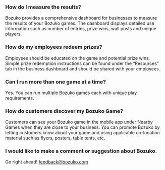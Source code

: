 ### How do I measure the results?

Bozuko provides a comprehensive dashboard for businesses to measure the results of your Bozuko games.  The dashboard displays detailed use information such as number of entries, prize wins, wall posts and unique players.

### How do my employees redeem prizes?

Employees should be educated on the game and potential prize wins.  Simple prize redemption instructions can be found under the “Resources” tab in the business dashboard and should be shared with your employees.

### Can I run more than one game at a time?

Yes.  You can run multiple Bozuko games each with unique play requirements.

### How do customers discover my Bozuko Game?

Customers can see your Bozuko game in the mobile app under Nearby Games when they are close to your business.  You can promote Bozuko by letting customers know about your game and using applicable on-location material such as flyers, posters, table tents, etc.

### I would like to make a comment or suggestion about Bozuko.
Go right ahead! feedback@bozuko.com